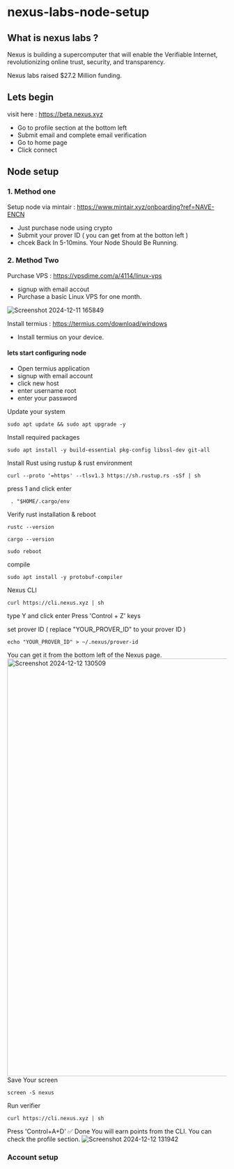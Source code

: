 # nexus-labs-node-setup

## What is nexus labs ? 
Nexus is building a supercomputer that will enable the Verifiable Internet, revolutionizing online trust, security, and transparency.

Nexus labs raised $27.2 Million funding.

## Lets begin

visit here : https://beta.nexus.xyz
- Go to profile section at the bottom left
- Submit email and complete email verification
- Go to home page
- Click connect

## Node setup

### 1. Method one

Setup node via mintair : https://www.mintair.xyz/onboarding?ref=NAVE-ENCN
- Just purchase node using crypto
- Submit your prover ID ( you can get from at the botton left )
- chcek Back In 5-10mins. Your Node Should Be Running.
  
### 2. Method Two

Purchase VPS : https://vpsdime.com/a/4114/linux-vps

- signup with email accout
- Purchase a basic Linux VPS for one month.

![Screenshot 2024-12-11 165849](https://github.com/user-attachments/assets/10dff796-b22e-4f00-824d-c35a5f210815)

  
Install termius : https://termius.com/download/windows

- Install termius on your device.

#### lets start configuring node

- Open termius application
- signup with email account
- click new host
- enter username root
- enter your password

Update your system
```
sudo apt update && sudo apt upgrade -y
```
Install required packages
```
sudo apt install -y build-essential pkg-config libssl-dev git-all
```
Install Rust using rustup & rust environment
```
curl --proto '=https' --tlsv1.3 https://sh.rustup.rs -sSf | sh
```
press 1 and click enter
```
 . "$HOME/.cargo/env
```
Verify rust installation & reboot
```
rustc --version
```
```
cargo --version
```
```
sudo reboot
```
compile
```
sudo apt install -y protobuf-compiler
```
Nexus CLI
```
curl https://cli.nexus.xyz | sh
```
type Y and click enter
Press 'Control + Z' keys

set prover ID ( replace "YOUR_PROVER_ID" to your prover ID )
```
echo "YOUR_PROVER_ID" > ~/.nexus/prover-id
```
You can get it from the bottom left of the Nexus page.
<img width="959" alt="Screenshot 2024-12-12 130509" src="https://github.com/user-attachments/assets/bb91767b-4881-4047-b5b6-af526b797062" />
Save Your screen
```
screen -S nexus
```
Run verifier
```
curl https://cli.nexus.xyz | sh
```
Press 'Control+A+D'
✅ Done
You will earn points from the CLI. You can check the profile section.
![Screenshot 2024-12-12 131942](https://github.com/user-attachments/assets/222d3288-2d43-4806-b6e3-787d31cc7591)

































### Account setup
